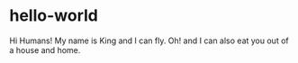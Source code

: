 # hello-world
Hi Humans!
My name is King and I can fly.
Oh! and I can also eat you out of a house and home.
